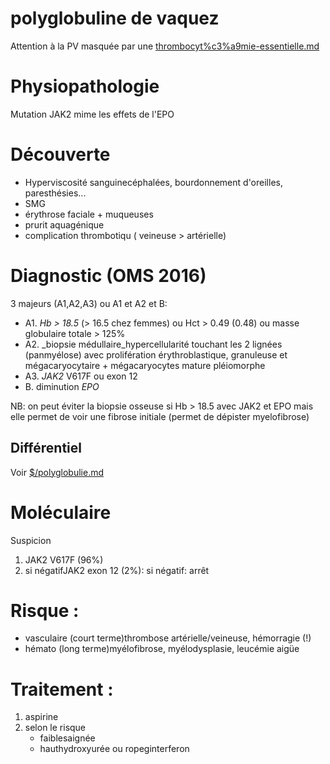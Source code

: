 # polyglobuline de vaquez



Attention à la PV masquée par une [thrombocyt%c3%a9mie-essentielle.md](#thrombocytc3a9mie-essentiellemd) 


# Physiopathologie

Mutation JAK2 mime les effets de l'EPO


# Découverte

- Hyperviscosité sanguinecéphalées, bourdonnement d'oreilles, paresthésies...
- SMG
- érythrose faciale + muqueuses
- prurit aquagénique
- complication thrombotiqu ( veineuse > artérielle)

# Diagnostic (OMS 2016)


3 majeurs (A1,A2,A3) ou A1 et A2 et B: 

- A1. _Hb > 18.5_ (> 16.5 chez femmes) ou Hct > 0.49 (0.48) ou masse globulaire totale > 125% 
- A2. _biopsie médullaire_hypercellularité touchant les 2 lignées (panmyélose) avec prolifération érythroblastique, granuleuse et mégacaryocytaire + mégacaryocytes mature pléiomorphe 
- A3. _JAK2_ V617F ou exon 12 
- B. diminution _EPO_

NB: on peut éviter la biopsie osseuse si Hb > 18.5 avec JAK2 et EPO mais elle permet de voir une fibrose initiale (permet de dépister myelofibrose) 


## Différentiel

Voir [$/polyglobulie.md](#polyglobuliemd)


# Moléculaire


Suspicion

1. JAK2 V617F (96%) 
2. si négatifJAK2 exon 12 (2%): si négatif: arrêt 


# Risque :


- vasculaire (court terme)thrombose artérielle/veineuse, hémorragie (!) 
- hémato (long terme)myélofibrose, myélodysplasie, leucémie aigüe 


# Traitement :


1. aspirine 
2. selon le risque 
    - faiblesaignée 
    - hauthydroxyurée ou ropeginterferon 

